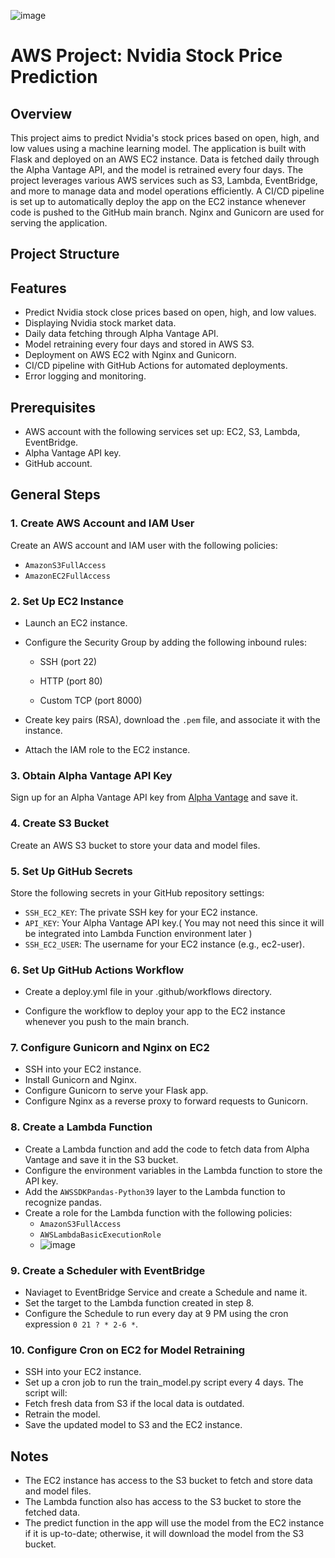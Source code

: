 ![image](https://github.com/user-attachments/assets/5719bfbe-989f-446a-927d-ac207b6a6250)

# AWS Project: Nvidia Stock Price Prediction

## Overview

This project aims to predict Nvidia's stock prices based on open, high, and low values using a machine learning model. The application is built with Flask and deployed on an AWS EC2 instance. Data is fetched daily through the Alpha Vantage API, and the model is retrained every four days. The project leverages various AWS services such as S3, Lambda, EventBridge, and more to manage data and model operations efficiently. A CI/CD pipeline is set up to automatically deploy the app on the EC2 instance whenever code is pushed to the GitHub main branch. Nginx and Gunicorn are used for serving the application.

## Project Structure



## Features
- Predict Nvidia stock close prices based on open, high, and low values.
- Displaying Nvidia stock market data.
- Daily data fetching through Alpha Vantage API.
- Model retraining every four days and stored in AWS S3.
- Deployment on AWS EC2 with Nginx and Gunicorn.
- CI/CD pipeline with GitHub Actions for automated deployments.
- Error logging and monitoring.

## Prerequisites
- AWS account with the following services set up: EC2, S3, Lambda, EventBridge.
- Alpha Vantage API key.
- GitHub account.



## General Steps
### 1. Create AWS Account and IAM User
Create an AWS account and IAM user with the following policies:
- `AmazonS3FullAccess`
- `AmazonEC2FullAccess`

### 2. Set Up EC2 Instance
- Launch an EC2 instance.
- Configure the Security Group by adding the following inbound rules:
  
  - SSH (port 22)

  - HTTP (port 80)

  - Custom TCP (port 8000)

- Create key pairs (RSA), download the `.pem` file, and associate it with the instance.
- Attach the IAM role to the EC2 instance.

### 3. Obtain Alpha Vantage API Key
Sign up for an Alpha Vantage API key from [Alpha Vantage](https://www.alphavantage.co/) and save it.

### 4. Create S3 Bucket
Create an AWS S3 bucket  to store your data and model files.


### 5. Set Up GitHub Secrets
Store the following secrets in your GitHub repository settings:

  - `SSH_EC2_KEY`: The private SSH key for your EC2 instance.
  - `API_KEY`: Your Alpha Vantage API key.( You may not need this since it will be integrated into Lambda Function environment later )
  - `SSH_EC2_USER`: The username for your EC2 instance (e.g., ec2-user).
### 6. Set Up GitHub Actions Workflow
- Create a deploy.yml file in your .github/workflows directory.

- Configure the workflow to deploy your app to the EC2 instance whenever you push to the main branch.
### 7. Configure Gunicorn and Nginx on EC2
- SSH into your EC2 instance.
- Install Gunicorn and Nginx.
- Configure Gunicorn to serve your Flask app.
- Configure Nginx as a reverse proxy to forward requests to Gunicorn.
### 8. Create a Lambda Function
- Create a Lambda function and add the code to fetch data from Alpha Vantage and save it in the S3 bucket.
- Configure the environment variables in the Lambda function to store the API key.
- Add the `AWSSDKPandas-Python39` layer to the Lambda function to recognize pandas.
- Create a role for the Lambda function with the following policies:
  - `AmazonS3FullAccess`
  - `AWSLambdaBasicExecutionRole`
  - ![image](https://github.com/user-attachments/assets/db625700-2111-4892-9f6f-dee49230b981)

### 9. Create a Scheduler with EventBridge
- Naviaget to EventBridge Service and create a Schedule and name it.
- Set the target to the Lambda function created in step 8.
- Configure the Schedule to run every day at 9 PM using the cron expression `0 21 ? * 2-6 *`.
### 10. Configure Cron on EC2 for Model Retraining
- SSH into your EC2 instance.
- Set up a cron job to run the train_model.py script every 4 days.
The script will:
- Fetch fresh data from S3 if the local data is outdated.
- Retrain the model.
- Save the updated model to S3 and the EC2 instance.
## Notes
- The EC2 instance has access to the S3 bucket to fetch and store data and model files.
- The Lambda function also has access to the S3 bucket to store the fetched data.
- The predict function in the app will use the model from the EC2 instance if it is up-to-date; otherwise, it will download the model from the S3 bucket.
